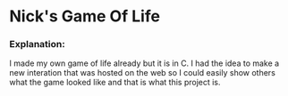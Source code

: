 # Nick's Game Of Life

### Explanation:

I made my own game of life already but it is in C. I had the idea to make a
new interation that was hosted on the web so I could easily show others what
the game looked like and that is what this project is.